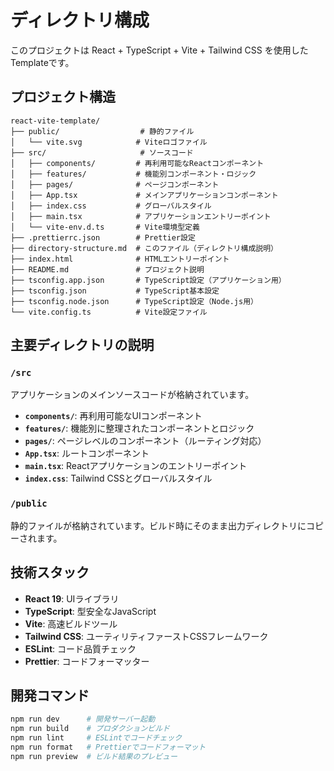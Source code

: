 # ディレクトリ構成

このプロジェクトは React + TypeScript + Vite + Tailwind CSS を使用したTemplateです。

## プロジェクト構造

```
react-vite-template/
├── public/                  # 静的ファイル
│   └── vite.svg            # Viteロゴファイル
├── src/                     # ソースコード
│   ├── components/         # 再利用可能なReactコンポーネント
│   ├── features/           # 機能別コンポーネント・ロジック
│   ├── pages/              # ページコンポーネント
│   ├── App.tsx             # メインアプリケーションコンポーネント
│   ├── index.css           # グローバルスタイル
│   ├── main.tsx            # アプリケーションエントリーポイント
│   └── vite-env.d.ts       # Vite環境型定義
├── .prettierrc.json        # Prettier設定
├── directory-structure.md  # このファイル（ディレクトリ構成説明）
├── index.html              # HTMLエントリーポイント
├── README.md               # プロジェクト説明
├── tsconfig.app.json       # TypeScript設定（アプリケーション用）
├── tsconfig.json           # TypeScript基本設定
├── tsconfig.node.json      # TypeScript設定（Node.js用）
└── vite.config.ts          # Vite設定ファイル
```

## 主要ディレクトリの説明

### `/src`
アプリケーションのメインソースコードが格納されています。

- **`components/`**: 再利用可能なUIコンポーネント
- **`features/`**: 機能別に整理されたコンポーネントとロジック
- **`pages/`**: ページレベルのコンポーネント（ルーティング対応）
- **`App.tsx`**: ルートコンポーネント
- **`main.tsx`**: Reactアプリケーションのエントリーポイント
- **`index.css`**: Tailwind CSSとグローバルスタイル

### `/public`
静的ファイルが格納されています。ビルド時にそのまま出力ディレクトリにコピーされます。

## 技術スタック

- **React 19**: UIライブラリ
- **TypeScript**: 型安全なJavaScript
- **Vite**: 高速ビルドツール
- **Tailwind CSS**: ユーティリティファーストCSSフレームワーク
- **ESLint**: コード品質チェック
- **Prettier**: コードフォーマッター

## 開発コマンド

```bash
npm run dev      # 開発サーバー起動
npm run build    # プロダクションビルド
npm run lint     # ESLintでコードチェック
npm run format   # Prettierでコードフォーマット
npm run preview  # ビルド結果のプレビュー
```